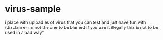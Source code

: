 # virus-sample
i place with upload es of virus that you can test and just have fun with (disclaimer im not the one to be blamed if you use it illegally this is not to be used in a bad way" 

